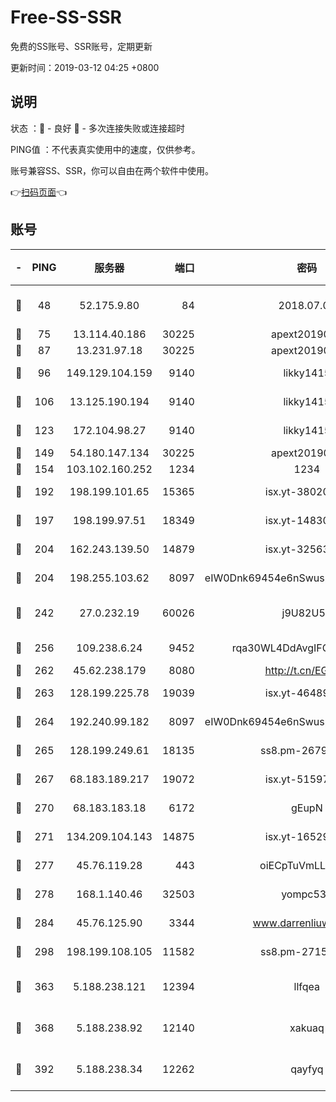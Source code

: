 # Free-SS-SSR

免费的SS账号、SSR账号，定期更新

更新时间：2019-03-12 04:25 +0800

## 说明

状态     ：🙂 - 良好 🙁 - 多次连接失败或连接超时

PING值   ：不代表真实使用中的速度，仅供参考。

账号兼容SS、SSR，你可以自由在两个软件中使用。

👉[扫码页面](https://liesauer.github.io/Free-SS-SSR/)👈

## 账号

|-|PING|服务器|端口|密码|加密方式|区域|
|:----:|:----:|:-----:|-----:|:----:|:----:|:----:|
|🙂|48|52.175.9.80|84|2018.07.07|chacha20-ietf-poly1305|HK|
|🙂|75|13.114.40.186|30225|apext2019006|chacha20|JP|
|🙂|87|13.231.97.18|30225|apext2019006|chacha20|JP|
|🙂|96|149.129.104.159|9140|likky1415|aes-256-cfb|HK|
|🙂|106|13.125.190.194|9140|likky1415|aes-256-cfb|KR|
|🙂|123|172.104.98.27|9140|likky1415|aes-256-cfb|JP|
|🙂|149|54.180.147.134|30225|apext2019006|chacha20|KR|
|🙂|154|103.102.160.252|1234|1234|rc4-md5|JP|
|🙂|192|198.199.101.65|15365|isx.yt-38020728|aes-256-cfb|US|
|🙂|197|198.199.97.51|18349|isx.yt-14830718|aes-256-cfb|US|
|🙂|204|162.243.139.50|14879|isx.yt-32563801|aes-256-cfb|US|
|🙂|204|198.255.103.62|8097|eIW0Dnk69454e6nSwuspv9DmS201tQ0D|aes-256-cfb|US|
|🙂|242|27.0.232.19|60026|j9U82U53|xchacha20-ietf-poly1305|HK|
|🙂|256|109.238.6.24|9452|rqa30WL4DdAvgIFG6Fs3znzTa|aes-256-cfb|FR|
|🙂|262|45.62.238.179|8080|http://t.cn/EGJIyrl|rc4-md5|CA|
|🙂|263|128.199.225.78|19039|isx.yt-46489348|aes-256-cfb|SG|
|🙂|264|192.240.99.182|8097|eIW0Dnk69454e6nSwuspv9DmS201tQ0D|aes-256-cfb|US|
|🙂|265|128.199.249.61|18135|ss8.pm-26798832|aes-256-cfb|SG|
|🙂|267|68.183.189.217|19072|isx.yt-51597603|aes-256-cfb|SG|
|🙂|270|68.183.183.18|6172|gEupN|aes-256-cfb|SG|
|🙂|271|134.209.104.143|14875|isx.yt-16529863|aes-256-cfb|SG|
|🙂|277|45.76.119.28|443|oiECpTuVmLLxk4Ts|aes-256-cfb|AU|
|🙂|278|168.1.140.46|32503|yompc535|aes-256-cfb|AU|
|🙂|284|45.76.125.90|3344|www.darrenliuwei.com|aes-256-cfb|AU|
|🙂|298|198.199.108.105|11582|ss8.pm-27159085|aes-256-cfb|US|
|🙂|363|5.188.238.121|12394|llfqea|chacha20-ietf-poly1305|BR|
|🙂|368|5.188.238.92|12140|xakuaq|chacha20-ietf-poly1305|BR|
|🙂|392|5.188.238.34|12262|qayfyq|chacha20-ietf-poly1305|BR|
